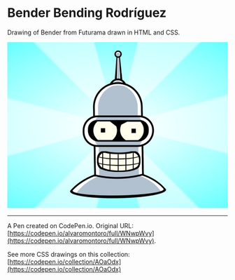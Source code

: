 # Bender Bending Rodríguez

Drawing of Bender from Futurama drawn in HTML and CSS.

![Cartoon depicting Bender's head, a robot character from Futurama](https://github.com/alvaromontoro/CSS-Illustrations/blob/master/illustrations/cartoons/bender/bender.jpeg?raw=true)

---

A Pen created on CodePen.io. Original URL: [https://codepen.io/alvaromontoro/full/WNwpWvy](https://codepen.io/alvaromontoro/full/WNwpWvy).

See more CSS drawings on this collection: [https://codepen.io/collection/AOaOdx](https://codepen.io/collection/AOaOdx)
